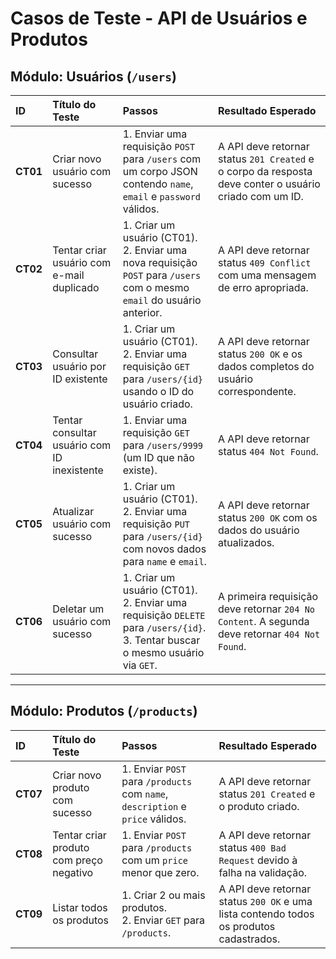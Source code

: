 # Casos de Teste - API de Usuários e Produtos

## Módulo: Usuários (`/users`)

| ID   | Título do Teste                                | Passos                                                                                                                              | Resultado Esperado                                                                        |
| :--- | :--------------------------------------------- | :---------------------------------------------------------------------------------------------------------------------------------- | :---------------------------------------------------------------------------------------- |
| **CT01** | Criar novo usuário com sucesso                 | 1. Enviar uma requisição `POST` para `/users` com um corpo JSON contendo `name`, `email` e `password` válidos.                         | A API deve retornar status `201 Created` e o corpo da resposta deve conter o usuário criado com um ID. |
| **CT02** | Tentar criar usuário com e-mail duplicado      | 1. Criar um usuário (CT01).<br>2. Enviar uma nova requisição `POST` para `/users` com o mesmo `email` do usuário anterior.          | A API deve retornar status `409 Conflict` com uma mensagem de erro apropriada.           |
| **CT03** | Consultar usuário por ID existente             | 1. Criar um usuário (CT01).<br>2. Enviar uma requisição `GET` para `/users/{id}` usando o ID do usuário criado.                      | A API deve retornar status `200 OK` e os dados completos do usuário correspondente.        |
| **CT04** | Tentar consultar usuário com ID inexistente    | 1. Enviar uma requisição `GET` para `/users/9999` (um ID que não existe).                                                           | A API deve retornar status `404 Not Found`.                                               |
| **CT05** | Atualizar usuário com sucesso                  | 1. Criar um usuário (CT01).<br>2. Enviar uma requisição `PUT` para `/users/{id}` com novos dados para `name` e `email`.              | A API deve retornar status `200 OK` com os dados do usuário atualizados.                   |
| **CT06** | Deletar um usuário com sucesso                 | 1. Criar um usuário (CT01).<br>2. Enviar uma requisição `DELETE` para `/users/{id}`.<br>3. Tentar buscar o mesmo usuário via `GET`. | A primeira requisição deve retornar `204 No Content`. A segunda deve retornar `404 Not Found`. |

---

## Módulo: Produtos (`/products`)

| ID   | Título do Teste                           | Passos                                                                                                         | Resultado Esperado                                                                               |
| :--- | :---------------------------------------- | :------------------------------------------------------------------------------------------------------------- | :----------------------------------------------------------------------------------------------- |
| **CT07** | Criar novo produto com sucesso            | 1. Enviar `POST` para `/products` com `name`, `description` e `price` válidos.                                  | A API deve retornar status `201 Created` e o produto criado.                                     |
| **CT08** | Tentar criar produto com preço negativo   | 1. Enviar `POST` para `/products` com um `price` menor que zero.                                                | A API deve retornar status `400 Bad Request` devido à falha na validação.                         |
| **CT09** | Listar todos os produtos                | 1. Criar 2 ou mais produtos.<br>2. Enviar `GET` para `/products`.                                               | A API deve retornar status `200 OK` e uma lista contendo todos os produtos cadastrados.          |